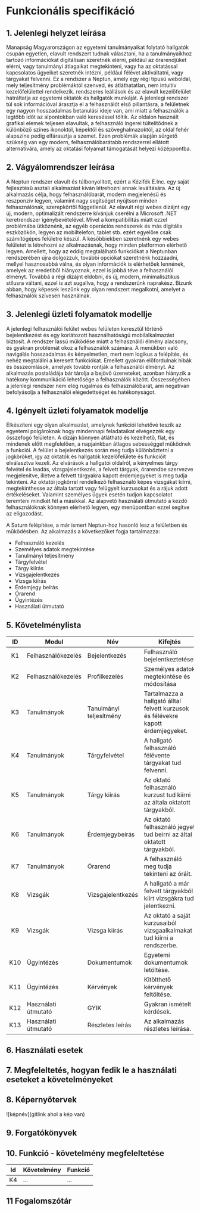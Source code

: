 # Funkcionális specifikáció
## 1. Jelenlegi helyzet leírása

Manapság Magyarországon az egyetemi tanulmányaikat folytató hallgatók csupán egyetlen, elavult rendszert tudnak választani, ha a tanulmányaikhoz tartozó információkat digitálisan szeretnék elérni, például az órarendjüket elérni, vagy tanulmányi átlagaikat megtekinteni, vagy ha az oktatással kapcsolatos ügyeiket szeretnék intézni, például félévet aktiváltatni, vagy tárgyakat felvenni. Ez a rendszer a Neptun, amely egy régi típusú weboldal, mely teljesítmény problémáktól szenved, és átláthatatlan, nem intuitív kezelőfelülettel rendelkezik. rendszeres leállások és az elavult kezelőfelület hátráltatja az egyetemi oktatók és hallgatók munkáját. A jelenlegi rendszer túl sok információval árasztja el a felhasználót első pillantásra, a felületnek egy nagyon hosszadalmas betanulási ideje van, ami miatt a felhasználók a legtöbb időt az alpontokban való kereséssel töltik. Az oldalon használt grafikai elemek teljesen elavultak, a felhasználó ingerei túltelítődnek a különböző színes ikonoktól, képektől és szöveghalmazoktól, az oldal fehér alapszíne pedig elfárasztja a szemet. Ezen problémák alapján sürgető szükség van egy modern, felhasználóbarátabb rendszerrel ellátott alternatívára, amely az oktatási folyamat támogatását helyezi középpontba.

## 2. Vágyálomrendszer leírása

A Neptun rendszer elavult és túlbonyolított, ezért a Kézifék E.Inc. egy saját fejlesztésű asztali alkalmazást kíván létrehozni annak leváltására. Az új alkalmazás célja, hogy felhasználóbarát, modern megjelenésű és reszponzív legyen, valamint nagy segítséget nyújtson minden felhasználónak, szerepkörtől függetlenül. Az elavult régi webes dizájnt egy új, modern, optimalizált rendszerre kívánjuk cserélni a Microsoft .NET keretrendszer igénybevételével. Mivel a kompatibilitás miatt ezzel problémába ütköznénk, az egyéb operációs rendszerek és más digitális eszközökön, legyen az mobiltelefon, tablet stb. ezért egyelőre csak számítógépes felületre készül. A későbbiekben szeretnénk egy webes felületet is létrehozni az alkalmazásnak, hogy minden platformon elérhető legyen. Amellett, hogy az eddig megtalálható funkciókat a Neptunban rendszerében újra dolgozzuk, további opciókat szeretnénk hozzáadni, mellyel hasznosabbá válna, és olyan információk is elérhetőek lennének, amelyek az eredetiből hiányoznak, ezzel is jobbá téve a felhasználói élményt. Továbbá a régi dizájnt eldobni, és új, modern, minimalisztikus stílusra váltani, ezzel is azt sugallva, hogy a rendszerünk naprakész. Bízunk abban, hogy képesek leszünk egy olyan rendszert megalkotni, amelyet a felhasználók szívesen használnak.

## 3. Jelenlegi üzleti folyamatok modellje

A jelenlegi felhasználói felület webes felületen keresztül történő bejelentkezést és egy korlátozott használhatóságú mobilalkalmazást biztosít. A rendszer lassú működése miatt a felhasználói élmény alacsony, és gyakran problémát okoz a felhasználók számára. A menükben való navigálás hosszadalmas és kényelmetlen, mert nem logikus a felépítés, és nehéz megtalálni a keresett funkciókat. Emellett gyakran előfordulnak hibák és összeomlások, amelyek tovább rontják a felhasználói élményt. Az alkalmazás postaládája bár tárolja a bejövő üzeneteket, azonban hiányzik a hatékony kommunikáció lehetősége a felhasználók között. Összességében a jelenlegi rendszer nem elég rugalmas és felhasználóbarát, ami negatívan befolyásolja a felhasználói elégedettséget és hatékonyságot.

## 4. Igényelt üzleti folyamatok modellje

Elkészíteni egy olyan alkalmazást, amelynek funkciói lehetővé teszik az egyetemi polgároknak hogy mindennapi feladataikat elvégezzék egy összefogó felületen.
A dizájn könnyen átlátható és kezelhető, flat, és mindenek előtt megfelelően, a napjainkban átlagos sebességgel működnek a funkciói.
A felület a bejelentkezés során meg tudja különböztetni a jogköröket, így az oktatók és hallgatók kezelőfelülete és funkcióit elválasztva kezeli.
Az elvárások a hallgatói oldalról, a kényelmes tárgy felvétel és leadás, vizsgajelentkezés, a felvett tárgyak, órarendbe szervezve megjelenítve, illetve a felvett tárgyakra kapott érdemjegyeket is meg tudja tekinteni.
Az oktatói jogkörrel rendelkező felhasználó képes vizsgákat kiírni, megtekinthesse az általa tartott vagy felügyelt kurzusokat és a rájuk adott értékeléseket.
Valamint személyes ügyek esetén tudjon kapcsolatot teremteni mindkét fél a másikkal. Az alapvető használati útmutató a kezdő felhasználóknak könnyen elérhető legyen, egy menüpontban ezzel segítve az eligazodást.

A Saturn felépítése, a már ismert Neptun-hoz hasonló lesz a felületben és működésben.
Az alkalmazás a következőket fogja tartalmazza:

-   Felhasználó kezelés
-   Személyes adatok megtekintése
-   Tanulmányi teljesítmény
-   Tárgyfelvétel
-   Tárgy kiírás
-   Vizsgajelentkezés
-   Vizsga kiírás
-   Érdemjegy beírás
-   Órarend
-   Ügyintézés
-   Használati útmutató


## 5. Követelménylista

| ID | Modul | Név | Kifejtés |
| :---: | --- | --- | --- |
| K1  | Felhasználókezelés | Bejelentkezés  | Felhasználó bejelentkeztetése. |
| K2  | Felhasználókezelés | Profilkezelés  | Személyes adatok megtekintése és módosítása |
| K3  | Tanulmányok | Tanulmányi teljesítmény  | Tartalmazza a hallgató álltal felvett kurzusok és félévekre kapott érdemjegyeket. |
| K4  | Tanulmányok | Tárgyfelvétel | A hallgató felhasználó félévente tárgyakat tud felvenni. |
| K5  | Tanulmányok | Tárgy kiírás | Az oktató felhasználó kurzust tud kiírni az általa oktatott tárgyakból. |
| K6  | Tanulmányok | Érdemjegybeírás | Az oktató felhasználó jegyet tud beírni az által oktatott tárgyakból. |
| K7  | Tanulmányok | Órarend | A felhasználó meg tudja tekinteni az óráit. |
| K8  | Vizsgák | Vizsgajelentkezés | A hallgató a már felvett tárgyakból kiírt vizsgákra tud jelentkezni. |
| K9  | Vizsgák | Vizsga kiírás | Az oktató a saját kurzusaiból vizsgaalkalmakat tud kiírni a rendszerbe. |
| K10  | Ügyintézés | Dokumentumok | Egyetemi dokumentumok letöltése. |
| K11  | Ügyintézés | Kérvények | Kitölthető kérvények feltöltése. |
| K12  | Használati útmutató | GYIK | Gyakran ismételt kérdések. |
| K13  | Használati útmutató | Részletes leírás | Az alkalmazás részletes leírása. |

## 6. Használati esetek

## 7. Megfeleltetés, hogyan fedik le a használati eseteket a követelményeket

## 8. Képernyőtervek

![képnév](gitlink ahol a kép van)

## 9. Forgatókönyvek

## 10. Funkció - követelmény megfeleltetése

| Id | Követelmény | Funkció |
| :---: | --- | --- |
| K4 | ... | ... |

## 11 Fogalomszótár
